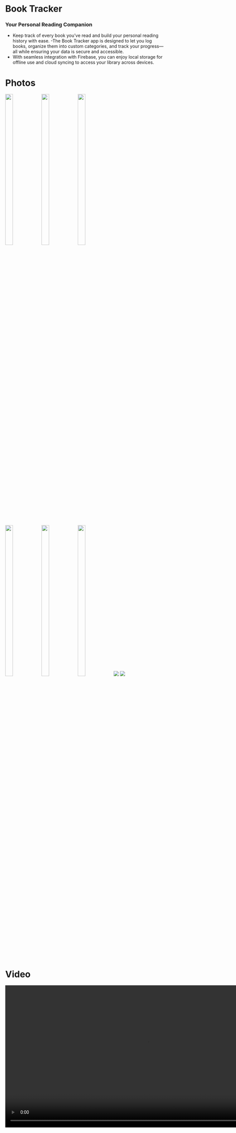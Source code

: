 # Book Tracker

### Your Personal Reading Companion
- Keep track of every book you’ve read and build your personal reading history with ease. 
-The Book Tracker app is designed to let you log books, organize them into custom categories, and track your progress—all while ensuring your data is secure and accessible.
- With seamless integration with Firebase, you can enjoy local storage for offline use and cloud syncing to access your library across devices.


# Photos
<img src = "https://github.com/user-attachments/assets/073ac27e-0f26-4872-9ea7-3143a9c0ad13"  height=35% width=22%  />
<img src = "https://github.com/user-attachments/assets/6d835ffb-639e-4979-a74b-c8e8e7643f89"  height=35% width=22%  />
<img src = "https://github.com/user-attachments/assets/1f10b547-beb3-4078-a3e1-c6169fd4d752"  height=35% width=22%  />
</br>
<img src = "https://github.com/user-attachments/assets/02b94018-094d-42e5-ad8f-485590a3ad45"  height=35% width=22%  />
<img src = "https://github.com/user-attachments/assets/cbfa05b4-715b-4f82-82c5-66ae6a609386"  height=35% width=22%  />
<img src = "https://github.com/user-attachments/assets/ec530a47-570f-48b8-aa0f-cbd8499bf1a4"  height=35% width=22%  />

<img src = "https://github.com/user-attachments/assets/03de3ad7-ddcc-4256-b8f8-8015ff093fe9" >
<img src = "https://github.com/user-attachments/assets/f19865fc-2584-44ef-a9ee-c1df387d49ac" >

# Video

<div align="center">

  <video height="450" src= "https://github.com/user-attachments/assets/af93e96c-e8c5-46e4-84fb-5fedf4491eb5" />
</div>
